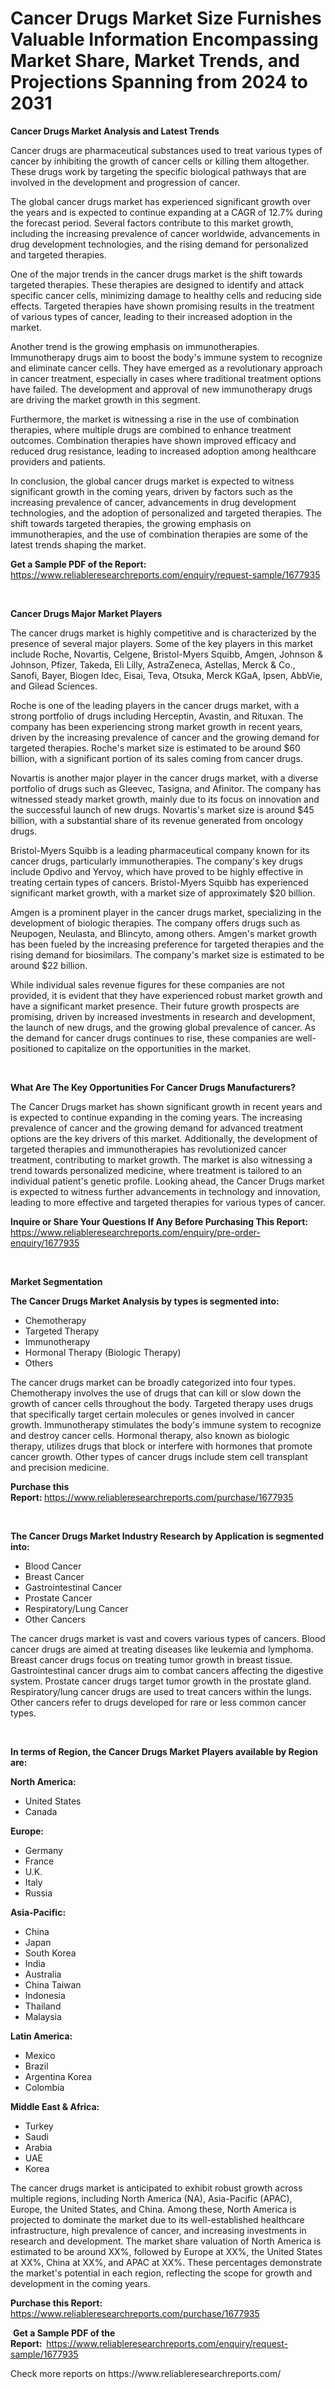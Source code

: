 <p><h1>Cancer Drugs Market Size Furnishes Valuable Information Encompassing Market Share, Market Trends, and Projections Spanning from 2024 to 2031</h1></p><p><strong>Cancer Drugs Market Analysis and Latest Trends</strong></p>
<p><p>Cancer drugs are pharmaceutical substances used to treat various types of cancer by inhibiting the growth of cancer cells or killing them altogether. These drugs work by targeting the specific biological pathways that are involved in the development and progression of cancer.</p><p>The global cancer drugs market has experienced significant growth over the years and is expected to continue expanding at a CAGR of 12.7% during the forecast period. Several factors contribute to this market growth, including the increasing prevalence of cancer worldwide, advancements in drug development technologies, and the rising demand for personalized and targeted therapies.</p><p>One of the major trends in the cancer drugs market is the shift towards targeted therapies. These therapies are designed to identify and attack specific cancer cells, minimizing damage to healthy cells and reducing side effects. Targeted therapies have shown promising results in the treatment of various types of cancer, leading to their increased adoption in the market.</p><p>Another trend is the growing emphasis on immunotherapies. Immunotherapy drugs aim to boost the body's immune system to recognize and eliminate cancer cells. They have emerged as a revolutionary approach in cancer treatment, especially in cases where traditional treatment options have failed. The development and approval of new immunotherapy drugs are driving the market growth in this segment.</p><p>Furthermore, the market is witnessing a rise in the use of combination therapies, where multiple drugs are combined to enhance treatment outcomes. Combination therapies have shown improved efficacy and reduced drug resistance, leading to increased adoption among healthcare providers and patients.</p><p>In conclusion, the global cancer drugs market is expected to witness significant growth in the coming years, driven by factors such as the increasing prevalence of cancer, advancements in drug development technologies, and the adoption of personalized and targeted therapies. The shift towards targeted therapies, the growing emphasis on immunotherapies, and the use of combination therapies are some of the latest trends shaping the market.</p></p>
<p><strong>Get a Sample PDF of the Report:&nbsp;</strong> <a href="https://www.reliableresearchreports.com/enquiry/request-sample/1677935">https://www.reliableresearchreports.com/enquiry/request-sample/1677935</a></p>
<p>&nbsp;</p>
<p><strong>Cancer Drugs Major Market Players</strong></p>
<p><p>The cancer drugs market is highly competitive and is characterized by the presence of several major players. Some of the key players in this market include Roche, Novartis, Celgene, Bristol-Myers Squibb, Amgen, Johnson & Johnson, Pfizer, Takeda, Eli Lilly, AstraZeneca, Astellas, Merck & Co., Sanofi, Bayer, Biogen Idec, Eisai, Teva, Otsuka, Merck KGaA, Ipsen, AbbVie, and Gilead Sciences.</p><p>Roche is one of the leading players in the cancer drugs market, with a strong portfolio of drugs including Herceptin, Avastin, and Rituxan. The company has been experiencing strong market growth in recent years, driven by the increasing prevalence of cancer and the growing demand for targeted therapies. Roche's market size is estimated to be around $60 billion, with a significant portion of its sales coming from cancer drugs.</p><p>Novartis is another major player in the cancer drugs market, with a diverse portfolio of drugs such as Gleevec, Tasigna, and Afinitor. The company has witnessed steady market growth, mainly due to its focus on innovation and the successful launch of new drugs. Novartis's market size is around $45 billion, with a substantial share of its revenue generated from oncology drugs.</p><p>Bristol-Myers Squibb is a leading pharmaceutical company known for its cancer drugs, particularly immunotherapies. The company's key drugs include Opdivo and Yervoy, which have proved to be highly effective in treating certain types of cancers. Bristol-Myers Squibb has experienced significant market growth, with a market size of approximately $20 billion.</p><p>Amgen is a prominent player in the cancer drugs market, specializing in the development of biologic therapies. The company offers drugs such as Neupogen, Neulasta, and Blincyto, among others. Amgen's market growth has been fueled by the increasing preference for targeted therapies and the rising demand for biosimilars. The company's market size is estimated to be around $22 billion.</p><p>While individual sales revenue figures for these companies are not provided, it is evident that they have experienced robust market growth and have a significant market presence. Their future growth prospects are promising, driven by increased investments in research and development, the launch of new drugs, and the growing global prevalence of cancer. As the demand for cancer drugs continues to rise, these companies are well-positioned to capitalize on the opportunities in the market.</p></p>
<p>&nbsp;</p>
<p><strong>What Are The Key Opportunities For Cancer Drugs Manufacturers?</strong></p>
<p><p>The Cancer Drugs market has shown significant growth in recent years and is expected to continue expanding in the coming years. The increasing prevalence of cancer and the growing demand for advanced treatment options are the key drivers of this market. Additionally, the development of targeted therapies and immunotherapies has revolutionized cancer treatment, contributing to market growth. The market is also witnessing a trend towards personalized medicine, where treatment is tailored to an individual patient's genetic profile. Looking ahead, the Cancer Drugs market is expected to witness further advancements in technology and innovation, leading to more effective and targeted therapies for various types of cancer.</p></p>
<p><strong>Inquire or Share Your Questions If Any Before Purchasing This Report:</strong> <a href="https://www.reliableresearchreports.com/enquiry/pre-order-enquiry/1677935">https://www.reliableresearchreports.com/enquiry/pre-order-enquiry/1677935</a></p>
<p>&nbsp;</p>
<p><strong>Market Segmentation</strong></p>
<p><strong>The Cancer Drugs Market Analysis by types is segmented into:</strong></p>
<p><ul><li>Chemotherapy</li><li>Targeted Therapy</li><li>Immunotherapy</li><li>Hormonal Therapy (Biologic Therapy)</li><li>Others</li></ul></p>
<p><p>The cancer drugs market can be broadly categorized into four types. Chemotherapy involves the use of drugs that can kill or slow down the growth of cancer cells throughout the body. Targeted therapy uses drugs that specifically target certain molecules or genes involved in cancer growth. Immunotherapy stimulates the body's immune system to recognize and destroy cancer cells. Hormonal therapy, also known as biologic therapy, utilizes drugs that block or interfere with hormones that promote cancer growth. Other types of cancer drugs include stem cell transplant and precision medicine.</p></p>
<p><strong>Purchase this Report:&nbsp;</strong><a href="https://www.reliableresearchreports.com/purchase/1677935">https://www.reliableresearchreports.com/purchase/1677935</a></p>
<p>&nbsp;</p>
<p><strong>The Cancer Drugs Market Industry Research by Application is segmented into:</strong></p>
<p><ul><li>Blood Cancer</li><li>Breast Cancer</li><li>Gastrointestinal Cancer</li><li>Prostate Cancer</li><li>Respiratory/Lung Cancer</li><li>Other Cancers</li></ul></p>
<p><p>The cancer drugs market is vast and covers various types of cancers. Blood cancer drugs are aimed at treating diseases like leukemia and lymphoma. Breast cancer drugs focus on treating tumor growth in breast tissue. Gastrointestinal cancer drugs aim to combat cancers affecting the digestive system. Prostate cancer drugs target tumor growth in the prostate gland. Respiratory/lung cancer drugs are used to treat cancers within the lungs. Other cancers refer to drugs developed for rare or less common cancer types.</p></p>
<p>&nbsp;</p>
<p><strong>In terms of Region, the Cancer Drugs Market Players available by Region are:</strong></p>
<p>
    <p> <strong> North America: </strong>
        <ul>
            <li>United States</li>
            <li>Canada</li>
        </ul>
        </p> 
    <p> <strong> Europe: </strong>
        <ul>
            <li>Germany</li>
            <li>France</li>
            <li>U.K.</li>
            <li>Italy</li>
            <li>Russia</li>
        </ul>
        </p> 
    <p> <strong> Asia-Pacific: </strong>
        <ul>
            <li>China</li>
            <li>Japan</li>
            <li>South Korea</li>
            <li>India</li>
            <li>Australia</li>
            <li>China Taiwan</li>
            <li>Indonesia</li>
            <li>Thailand</li>
            <li>Malaysia</li>
        </ul>
        </p> 
    <p> <strong> Latin America: </strong>
        <ul>
            <li>Mexico</li>
            <li>Brazil</li>
            <li>Argentina Korea</li>
            <li>Colombia</li>
        </ul>
        </p> 
    <p> <strong> Middle East & Africa: </strong>
        <ul>
            <li>Turkey</li>
            <li>Saudi</li>
            <li>Arabia</li>
            <li>UAE</li>
            <li>Korea</li>
        </ul>
    </p>
    </p>
<p><p>The cancer drugs market is anticipated to exhibit robust growth across multiple regions, including North America (NA), Asia-Pacific (APAC), Europe, the United States, and China. Among these, North America is projected to dominate the market due to its well-established healthcare infrastructure, high prevalence of cancer, and increasing investments in research and development. The market share valuation of North America is estimated to be around XX%, followed by Europe at XX%, the United States at XX%, China at XX%, and APAC at XX%. These percentages demonstrate the market's potential in each region, reflecting the scope for growth and development in the coming years.</p></p>
<p><strong>Purchase this Report: </strong><a href="https://www.reliableresearchreports.com/purchase/1677935">https://www.reliableresearchreports.com/purchase/1677935</a></p>
<p>&nbsp;<strong>Get a Sample PDF of the Report:&nbsp;&nbsp;</strong><a href="https://www.reliableresearchreports.com/enquiry/request-sample/1677935">https://www.reliableresearchreports.com/enquiry/request-sample/1677935</a></p>
<p><strong></strong></p>
<p>Check more reports on https://www.reliableresearchreports.com/</p>